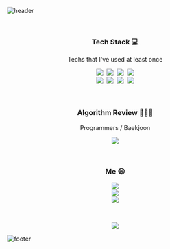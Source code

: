 ![header](https://capsule-render.vercel.app/api?type=waving&color=timeGradient&height=300&section=header&text=%20Hi&nbsp;there&nbsp;👋%20&fontSize=30&fontColor=ffffff&animation=twinkling)

<br>

<h3 align="center">Tech Stack 💻</h3>
<p align="center">Techs that I've used at least once</p>

<p align="center">
<img src="https://img.shields.io/badge/C-A8B9CC?style=flat-square&logo=C&logoColor=white"/></a>&nbsp;&nbsp;<img src="https://img.shields.io/badge/Python-3766AB?style=flat-square&logo=Python&logoColor=white"/></a>&nbsp;&nbsp;<img src="https://img.shields.io/badge/Java-007396?style=flat-square&logo=Java&logoColor=white"/></a>&nbsp;&nbsp;<img src="https://img.shields.io/badge/C++-00599C?style=flat-square&logo=C%2B%2B&logoColor=white"/></a><br><img src="https://img.shields.io/badge/Django-092E20?style=flat-square&logo=Django&logoColor=white"/></a>&nbsp;&nbsp;<img src="https://img.shields.io/badge/AssemblyScript-007AAC?style=flat-square&logo=AssemblyScript&logoColor=white"/></a>&nbsp;&nbsp;<img src="https://img.shields.io/badge/HTML-E34F26?style=flat-square&logo=HTML5&logoColor=white"/></a>&nbsp;&nbsp;<img src="https://img.shields.io/badge/CSS-1572B6?style=flat-square&logo=CSS3&logoColor=white"/></a>
</p>

<br>

<h3 align="center">Algorithm Review 👨🏻‍💻</h3>
<p align="center">Programmers / Baekjoon</p>

<p align="center">
<a href="https://www.notion.so/79bde759f1c544d0bb6c500afa35ac01"><img src="https://img.shields.io/badge/Notion-000000?style=flat-square&logo=Notion&logoColor=white"/></a>
</p>

<br>

<h3 align="center">Me 😄</h3>

<p align="center">
<img src="https://img.shields.io/badge/Gmail_:_jujeongho@ajou.ac.kr-EA4335?style=flat-square&logo=Gmail&logoColor=white"/></a><br><img src="https://img.shields.io/badge/Naver_:_price__o@naver.com-03C75A?style=flat-square&logo=Naver&logoColor=white"/></a><br><img src="https://img.shields.io/badge/Instagram_:_joo__lnstagram-E4405F?style=flat-square&logo=Instagram&logoColor=white"/></a>
</p>

<br>

<p align="center">
<img src="https://github-readme-stats.vercel.app/api?username=jujeongho0&show_icons=true&theme=radical"
</p>

<br>

![footer](https://capsule-render.vercel.app/api?type=waving&color=timeGradient&section=footer)
